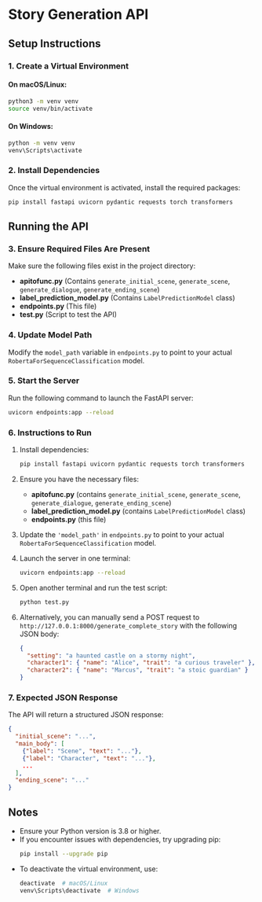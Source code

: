 # Story Generation API

## Setup Instructions

### 1. Create a Virtual Environment

#### On macOS/Linux:

```bash
python3 -m venv venv
source venv/bin/activate
```

#### On Windows:

```bash
python -m venv venv
venv\Scripts\activate
```

### 2. Install Dependencies

Once the virtual environment is activated, install the required packages:

```bash
pip install fastapi uvicorn pydantic requests torch transformers
```

## Running the API

### 3. Ensure Required Files Are Present

Make sure the following files exist in the project directory:

- **apitofunc.py** (Contains `generate_initial_scene`, `generate_scene`, `generate_dialogue`, `generate_ending_scene`)
- **label_prediction_model.py** (Contains `LabelPredictionModel` class)
- **endpoints.py** (This file)
- **test.py** (Script to test the API)

### 4. Update Model Path

Modify the `model_path` variable in `endpoints.py` to point to your actual `RobertaForSequenceClassification` model.

### 5. Start the Server

Run the following command to launch the FastAPI server:

```bash
uvicorn endpoints:app --reload
```

### 6. Instructions to Run

1. Install dependencies:

   ```bash
   pip install fastapi uvicorn pydantic requests torch transformers
   ```

2. Ensure you have the necessary files:

   - **apitofunc.py** (contains `generate_initial_scene`, `generate_scene`, `generate_dialogue`, `generate_ending_scene`)
   - **label_prediction_model.py** (contains `LabelPredictionModel` class)
   - **endpoints.py** (this file)

3. Update the `'model_path'` in `endpoints.py` to point to your actual `RobertaForSequenceClassification` model.

4. Launch the server in one terminal:

   ```bash
   uvicorn endpoints:app --reload
   ```

5. Open another terminal and run the test script:

   ```bash
   python test.py
   ```

6. Alternatively, you can manually send a POST request to `http://127.0.0.1:8000/generate_complete_story` with the following JSON body:
   ```json
   {
     "setting": "a haunted castle on a stormy night",
     "character1": { "name": "Alice", "trait": "a curious traveler" },
     "character2": { "name": "Marcus", "trait": "a stoic guardian" }
   }
   ```

### 7. Expected JSON Response

The API will return a structured JSON response:

```json
{
  "initial_scene": "...",
  "main_body": [
    {"label": "Scene", "text": "..."},
    {"label": "Character", "text": "..."},
    ...
  ],
  "ending_scene": "..."
}
```

## Notes

- Ensure your Python version is 3.8 or higher.
- If you encounter issues with dependencies, try upgrading pip:
  ```bash
  pip install --upgrade pip
  ```
- To deactivate the virtual environment, use:
  ```bash
  deactivate  # macOS/Linux
  venv\Scripts\deactivate  # Windows
  ```
